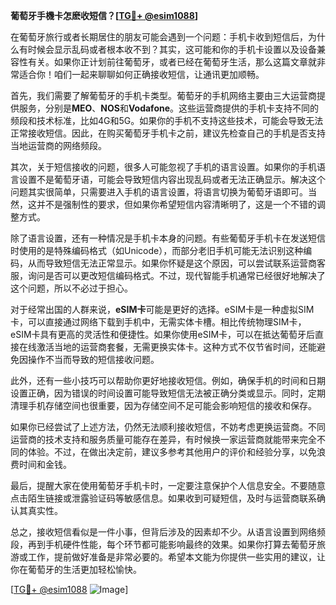 **葡萄牙手機卡怎麽收短信？[[TG💪+ @esim1088](https://t.me/s/esim1088)]**

在葡萄牙旅行或者长期居住的朋友可能会遇到一个问题：手机卡收到短信后，为什么有时候会显示乱码或者根本收不到？其实，这可能和你的手机卡设置以及设备兼容性有关。如果你正计划前往葡萄牙，或者已经在葡萄牙生活，那么这篇文章就非常适合你！咱们一起来聊聊如何正确接收短信，让通讯更加顺畅。

首先，我们需要了解葡萄牙的手机卡类型。葡萄牙的手机网络主要由三大运营商提供服务，分别是**MEO**、**NOS**和**Vodafone**。这些运营商提供的手机卡支持不同的频段和技术标准，比如4G和5G。如果你的手机不支持这些技术，可能会导致无法正常接收短信。因此，在购买葡萄牙手机卡之前，建议先检查自己的手机是否支持当地运营商的网络频段。

其次，关于短信接收的问题，很多人可能忽视了手机的语言设置。如果你的手机语言设置不是葡萄牙语，可能会导致短信内容出现乱码或者无法正确显示。解决这个问题其实很简单，只需要进入手机的语言设置，将语言切换为葡萄牙语即可。当然，这并不是强制性的要求，但如果你希望短信内容清晰明了，这是一个不错的调整方式。

除了语言设置，还有一种情况是手机卡本身的问题。有些葡萄牙手机卡在发送短信时使用的是特殊编码格式（如Unicode），而部分老旧手机可能无法识别这种编码，从而导致短信无法正常显示。如果你怀疑是这个原因，可以尝试联系运营商客服，询问是否可以更改短信编码格式。不过，现代智能手机通常已经很好地解决了这个问题，所以不必过于担心。

对于经常出国的人群来说，**eSIM卡**可能是更好的选择。eSIM卡是一种虚拟SIM卡，可以直接通过网络下载到手机中，无需实体卡槽。相比传统物理SIM卡，eSIM卡具有更高的灵活性和便捷性。如果你使用eSIM卡，可以在抵达葡萄牙后直接在线激活当地的运营商套餐，无需更换实体卡。这种方式不仅节省时间，还能避免因操作不当而导致的短信接收问题。

此外，还有一些小技巧可以帮助你更好地接收短信。例如，确保手机的时间和日期设置正确，因为错误的时间设置可能导致短信无法被正确分类或显示。同时，定期清理手机存储空间也很重要，因为存储空间不足可能会影响短信的接收和保存。

如果你已经尝试了上述方法，仍然无法顺利接收短信，不妨考虑更换运营商。不同运营商的技术支持和服务质量可能存在差异，有时候换一家运营商就能带来完全不同的体验。不过，在做出决定前，建议多参考其他用户的评价和经验分享，以免浪费时间和金钱。

最后，提醒大家在使用葡萄牙手机卡时，一定要注意保护个人信息安全。不要随意点击陌生链接或泄露验证码等敏感信息。如果收到可疑短信，及时与运营商联系确认其真实性。

总之，接收短信看似是一件小事，但背后涉及的因素却不少。从语言设置到网络频段，再到手机硬件性能，每个环节都可能影响最终的效果。如果你打算去葡萄牙旅游或工作，提前做好准备是非常必要的。希望本文能为你提供一些实用的建议，让你在葡萄牙的生活更加轻松愉快。

[[TG💪+ @esim1088](https://t.me/s/esim1088) ![Image](https://i.postimg.cc/4NQfJmqS/Snipaste-2025-05-13-00-14-12.png)]